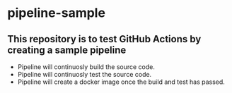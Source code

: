 # pipeline-sample

## This repository is to test GitHub Actions by creating a sample pipeline

- Pipeline will continuosly build the source code.
- Pipeline will continuosly test the source code.
- Pipeline will create a docker image once the build and test has passed.
